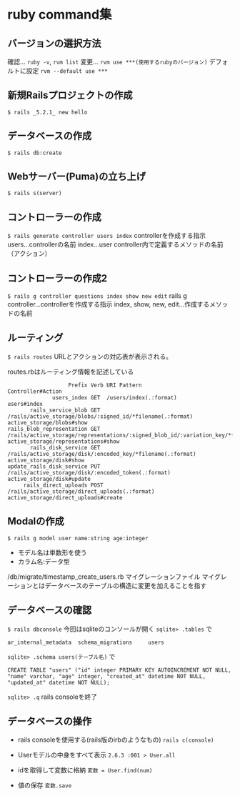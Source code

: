 # ruby command集

## バージョンの選択方法
確認... `ruby -v`, `rvm list`
変更... `rvm use ***(使用するrubyのバージョン)`
デフォルトに設定 `rvm --default use ***`

## 新規Railsプロジェクトの作成
`$ rails _5.2.1_ new hello`

## データベースの作成
`$ rails db:create`

## Webサーバー(Puma)の立ち上げ
`$ rails s(server)`

## コントローラーの作成
`$ rails generate controller users index`
controllerを作成する指示
users...controllerの名前
index...user controller内で定義するメソッドの名前（アクション）

## コントローラーの作成2
`$ rails g controller questions index show new edit`
rails g controller...controllerを作成する指示
index, show, new, edit...作成するメソッドの名前

## ルーティング
`$ rails routes`
URLとアクションの対応表が表示される。

routes.rbはルーティング情報を記述している
```
                   Prefix Verb URI Pattern                                                                              Controller#Action
              users_index GET  /users/index(.:format)                                                                   users#index
       rails_service_blob GET  /rails/active_storage/blobs/:signed_id/*filename(.:format)                               active_storage/blobs#show
rails_blob_representation GET  /rails/active_storage/representations/:signed_blob_id/:variation_key/*filename(.:format) active_storage/representations#show
       rails_disk_service GET  /rails/active_storage/disk/:encoded_key/*filename(.:format)                              active_storage/disk#show
update_rails_disk_service PUT  /rails/active_storage/disk/:encoded_token(.:format)                                      active_storage/disk#update
     rails_direct_uploads POST /rails/active_storage/direct_uploads(.:format)                                           active_storage/direct_uploads#create
```

## Modalの作成
`$ rails g model user name:string age:integer`
- モデル名は単数形を使う
- カラム名:データ型

/db/migrate/timestamp_create_users.rb
マイグレーションファイル マイグレーションとはデータベースのテーブルの構造に変更を加えることを指す

## データベースの確認
`$ rails dbconsole`
今回はsqliteのコンソールが開く
`sqlite> .tables`
で
```
ar_internal_metadata  schema_migrations     users
```

`sqlite> .schema users(テーブル名)`
で
```
CREATE TABLE "users" ("id" integer PRIMARY KEY AUTOINCREMENT NOT NULL, "name" varchar, "age" integer, "created_at" datetime NOT NULL, "updated_at" datetime NOT NULL);
```

`sqlite> .q`
rails consoleを終了

## データベースの操作
- rails consoleを使用する(rails版のirbのようなもの)
`rails c(console)`

- Userモデルの中身をすべて表示
`2.6.3 :001 > User.all`

- idを取得して変数に格納
`変数 = User.find(num)`

- 値の保存
`変数.save`